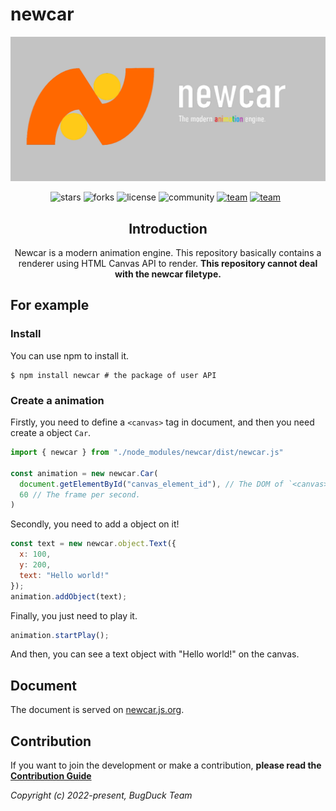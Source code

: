 # newcar
<img src="logo.png" referrerpolicy="no-referrer" alt="logo"> <center><img src="https://img.shields.io/github/stars/Bug-Duck/newcar?color=yellowgreen&amp;logo=github&amp;style=flat-square" referrerpolicy="no-referrer" alt="stars">  <img src="https://img.shields.io/github/forks/Bug-Duck/newcar?logo=github&amp;style=flat-square" referrerpolicy="no-referrer" alt="forks">  <img src="https://img.shields.io/github/license/Bug-Duck/newcar?color=skyblue&amp;logo=github&amp;style=flat-square" referrerpolicy="no-referrer" alt="license">  <img src="https://shields.io/badge/Community-Starpoints-orange?style=flat-square" referrerpolicy="no-referrer" alt="community">  <a href='https://twitter.com/bugduckteam'><img src="https://shields.io/badge/team-BugDuck_Team-blue?logo=twitter&amp;style=flat-square" referrerpolicy="no-referrer" alt="team"></a>  <a href='https://t.me/newcarjs'><img src="https://shields.io/badge/telegram-newcarjs-skyblue?logo=telegram&amp;style=flat-square" referrerpolicy="no-referrer" alt="team"></a>  &nbsp;


## Introduction
Newcar is a modern animation engine. This repository basically contains a renderer using HTML Canvas API to render.  **This repository cannot deal with the newcar filetype.**

</center>

## For example

### Install
You can use npm to install it.
```shell
$ npm install newcar # the package of user API
```
### Create a animation

Firstly, you need to define a `<canvas>` tag in document, and then you need create a object `Car`.
```javascript
import { newcar } from "./node_modules/newcar/dist/newcar.js"

const animation = new newcar.Car(
  document.getElementById("canvas_element_id"), // The DOM of `<canvas>`.
  60 // The frame per second.
)
```
Secondly, you need to add a object on it!
```javascript
const text = new newcar.object.Text({
  x: 100,
  y: 200,
  text: "Hello world!"
});
animation.addObject(text);
```
Finally, you just need to play it.
```javascript
animation.startPlay();
```
And then, you can see a text object with "Hello world!" on the canvas.

## Document
The document is served on [newcar.js.org](https://newcar.js.org).

## Contribution
If you want to join the development or make a contribution, **please read the [Contribution Guide](./doc/README.md)**


*Copyright (c) 2022-present, BugDuck Team*
